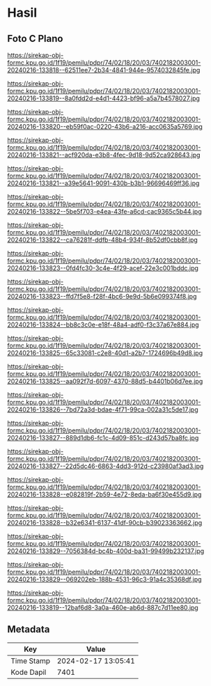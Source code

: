 # Hasil

## Foto C Plano

https://sirekap-obj-formc.kpu.go.id/1f19/pemilu/pdpr/74/02/18/20/03/7402182003001-20240216-133818--62511ee7-2b34-4841-944e-9574032845fe.jpg

https://sirekap-obj-formc.kpu.go.id/1f19/pemilu/pdpr/74/02/18/20/03/7402182003001-20240216-133819--8a0fdd2d-e4d1-4423-bf96-a5a7b4578027.jpg

https://sirekap-obj-formc.kpu.go.id/1f19/pemilu/pdpr/74/02/18/20/03/7402182003001-20240216-133820--eb59f0ac-0220-43b6-a216-acc0635a5769.jpg

https://sirekap-obj-formc.kpu.go.id/1f19/pemilu/pdpr/74/02/18/20/03/7402182003001-20240216-133821--acf920da-e3b8-4fec-9d18-9d52ca928643.jpg

https://sirekap-obj-formc.kpu.go.id/1f19/pemilu/pdpr/74/02/18/20/03/7402182003001-20240216-133821--a39e5641-9091-430b-b3b1-96696469ff36.jpg

https://sirekap-obj-formc.kpu.go.id/1f19/pemilu/pdpr/74/02/18/20/03/7402182003001-20240216-133822--5be5f703-e4ea-43fe-a6cd-cac9365c5b44.jpg

https://sirekap-obj-formc.kpu.go.id/1f19/pemilu/pdpr/74/02/18/20/03/7402182003001-20240216-133822--ca76281f-ddfb-48b4-934f-8b52df0cbb8f.jpg

https://sirekap-obj-formc.kpu.go.id/1f19/pemilu/pdpr/74/02/18/20/03/7402182003001-20240216-133823--0fd4fc30-3c4e-4f29-acef-22e3c001bddc.jpg

https://sirekap-obj-formc.kpu.go.id/1f19/pemilu/pdpr/74/02/18/20/03/7402182003001-20240216-133823--ffd7f5e8-f28f-4bc6-9e9d-5b6e099374f8.jpg

https://sirekap-obj-formc.kpu.go.id/1f19/pemilu/pdpr/74/02/18/20/03/7402182003001-20240216-133824--bb8c3c0e-e18f-48a4-adf0-f3c37a67e884.jpg

https://sirekap-obj-formc.kpu.go.id/1f19/pemilu/pdpr/74/02/18/20/03/7402182003001-20240216-133825--65c33081-c2e8-40d1-a2b7-1724696b49d8.jpg

https://sirekap-obj-formc.kpu.go.id/1f19/pemilu/pdpr/74/02/18/20/03/7402182003001-20240216-133825--aa092f7d-6097-4370-88d5-b4401b06d7ee.jpg

https://sirekap-obj-formc.kpu.go.id/1f19/pemilu/pdpr/74/02/18/20/03/7402182003001-20240216-133826--7bd72a3d-bdae-4f71-99ca-002a31c5de17.jpg

https://sirekap-obj-formc.kpu.go.id/1f19/pemilu/pdpr/74/02/18/20/03/7402182003001-20240216-133827--889d1db6-fc1c-4d09-851c-d243d57ba8fc.jpg

https://sirekap-obj-formc.kpu.go.id/1f19/pemilu/pdpr/74/02/18/20/03/7402182003001-20240216-133827--22d5dc46-6863-4dd3-912d-c23980af3ad3.jpg

https://sirekap-obj-formc.kpu.go.id/1f19/pemilu/pdpr/74/02/18/20/03/7402182003001-20240216-133828--e082819f-2b59-4e72-8eda-ba6f30e455d9.jpg

https://sirekap-obj-formc.kpu.go.id/1f19/pemilu/pdpr/74/02/18/20/03/7402182003001-20240216-133828--b32e6341-6137-41df-90cb-b39023363662.jpg

https://sirekap-obj-formc.kpu.go.id/1f19/pemilu/pdpr/74/02/18/20/03/7402182003001-20240216-133829--7056384d-bc4b-400d-ba31-99499b232137.jpg

https://sirekap-obj-formc.kpu.go.id/1f19/pemilu/pdpr/74/02/18/20/03/7402182003001-20240216-133829--069202eb-188b-4531-96c3-91a4c35368df.jpg

https://sirekap-obj-formc.kpu.go.id/1f19/pemilu/pdpr/74/02/18/20/03/7402182003001-20240216-133819--12baf6d8-3a0a-460e-ab6d-887c7d11ee80.jpg


## Metadata

| Key        | Value               |
| ---------- | ------------------- |
| Time Stamp | 2024-02-17 13:05:41 |
| Kode Dapil | 7401                |



